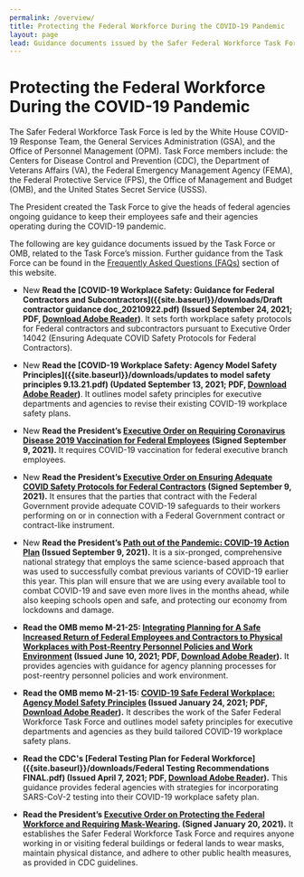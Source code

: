 ```yaml
---
permalink: /overview/
title: Protecting the Federal Workforce During the COVID-19 Pandemic
layout: page
lead: Guidance documents issued by the Safer Federal Workforce Task Force or OMB, related to the Task Force’s mission
---
```


# Protecting the Federal Workforce During the COVID-19 Pandemic

The Safer Federal Workforce Task Force is led by the White House COVID-19 Response Team, the General Services Administration (GSA), and the Office of Personnel Management (OPM). Task Force members include: the Centers for Disease Control and Prevention (CDC), the Department of Veterans Affairs (VA), the Federal Emergency Management Agency (FEMA), the Federal Protective Service (FPS), the Office of Management and Budget (OMB), and the United States Secret Service (USSS).

The President created the Task Force to give the heads of federal agencies ongoing guidance to keep their employees safe and their agencies operating during the COVID-19 pandemic.

The following are key guidance documents issued by the Task Force or OMB, related to the Task Force’s mission. Further guidance from the Task Force can be found in the [Frequently Asked Questions (FAQs)](../faq/) section of this website.

- <span class="usa-tag">New</span> **Read the [COVID-19 Workplace Safety: Guidance for Federal Contractors and Subcontractors]({{site.baseurl}}/downloads/Draft contractor guidance doc_20210922.pdf)  (Issued September 24, 2021; PDF, [Download Adobe Reader](https://get2.adobe.com/reader/))**. It sets forth workplace safety protocols for Federal contractors and subcontractors pursuant to Executive Order 14042 (Ensuring Adequate COVID Safety Protocols for Federal Contractors).

- <span class="usa-tag">New</span> **Read the [COVID-19 Workplace Safety: Agency Model Safety Principles]({{site.baseurl}}/downloads/updates to model safety principles 9.13.21.pdf) (Updated September 13, 2021; PDF, [Download Adobe Reader](https://get2.adobe.com/reader/))**. It outlines model safety principles for executive departments and agencies to revise their existing COVID-19 workplace safety plans.

- <span class="usa-tag">New</span> **Read the President’s [Executive Order on Requiring Coronavirus Disease 2019 Vaccination for Federal Employees](https://www.whitehouse.gov/briefing-room/presidential-actions/2021/09/09/executive-order-on-requiring-coronavirus-disease-2019-vaccination-for-federal-employees/) (Signed September 9, 2021).** It requires COVID-19 vaccination for federal executive branch employees.

- <span class="usa-tag">New</span> **Read the President’s [Executive Order on Ensuring Adequate COVID Safety Protocols for Federal Contractors](https://www.whitehouse.gov/briefing-room/presidential-actions/2021/09/09/executive-order-on-ensuring-adequate-covid-safety-protocols-for-federal-contractors/) (Signed September 9, 2021).** It ensures that the parties that contract with the Federal Government provide adequate COVID-19 safeguards to their workers performing on or in connection with a Federal Government contract or contract-like instrument.

- <span class="usa-tag">New</span> **Read the President’s [Path out of the Pandemic: COVID-19 Action Plan](https://www.whitehouse.gov/covidplan/) (Issued September 9, 2021).** It is a six-pronged, comprehensive national strategy that employs the same science-based approach that was used to successfully combat previous variants of COVID-19 earlier this year. This plan will ensure that we are using every available tool to combat COVID-19 and save even more lives in the months ahead, while also keeping schools open and safe, and protecting our economy from lockdowns and damage.

- **Read the OMB memo M-21-25: [Integrating Planning for A Safe Increased Return of Federal Employees and Contractors to Physical Workplaces with Post-Reentry Personnel Policies and Work Environment](https://www.whitehouse.gov/wp-content/uploads/2021/06/M-21-25.pdf) (Issued June 10, 2021; PDF, [Download Adobe Reader](https://get2.adobe.com/reader/)).** It provides agencies with guidance for agency planning processes for post-reentry personnel policies and work environment.

- **Read the OMB memo M-21-15: [COVID-19 Safe Federal Workplace: Agency Model Safety Principles](https://www.whitehouse.gov/wp-content/uploads/2021/01/M-21-15.pdf) (Issued January 24, 2021; PDF, [Download Adobe Reader](https://get2.adobe.com/reader/)).** It describes the work of the Safer Federal Workforce Task Force and outlines model safety principles for executive departments and agencies as they build tailored COVID-19 workplace safety plans.

- **Read the CDC's [Federal Testing Plan for Federal Workforce]({{site.baseurl}}/downloads/Federal Testing Recommendations FINAL.pdf) (Issued April 7, 2021; PDF, [Download Adobe Reader](https://get2.adobe.com/reader/)).** This guidance provides federal agencies with strategies for incorporating SARS-CoV-2 testing into their COVID-19 workplace safety plan.

- **Read the President’s [Executive Order on Protecting the Federal Workforce and Requiring Mask-Wearing](https://www.whitehouse.gov/briefing-room/presidential-actions/2021/01/20/executive-order-protecting-the-federal-workforce-and-requiring-mask-wearing). (Signed January 20, 2021).**  It establishes the Safer Federal Workforce Task Force and requires anyone working in or visiting federal buildings or federal lands to wear masks, maintain physical distance, and adhere to other public health measures, as provided in CDC guidelines.
